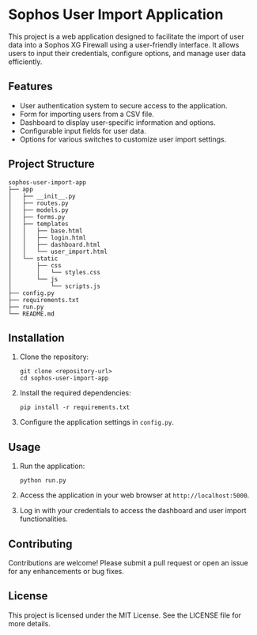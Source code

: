 # Sophos User Import Application

This project is a web application designed to facilitate the import of user data into a Sophos XG Firewall using a user-friendly interface. It allows users to input their credentials, configure options, and manage user data efficiently.

## Features

- User authentication system to secure access to the application.
- Form for importing users from a CSV file.
- Dashboard to display user-specific information and options.
- Configurable input fields for user data.
- Options for various switches to customize user import settings.

## Project Structure

```
sophos-user-import-app
├── app
│   ├── __init__.py
│   ├── routes.py
│   ├── models.py
│   ├── forms.py
│   ├── templates
│   │   ├── base.html
│   │   ├── login.html
│   │   ├── dashboard.html
│   │   └── user_import.html
│   └── static
│       ├── css
│       │   └── styles.css
│       └── js
│           └── scripts.js
├── config.py
├── requirements.txt
├── run.py
└── README.md
```

## Installation

1. Clone the repository:
   ```
   git clone <repository-url>
   cd sophos-user-import-app
   ```

2. Install the required dependencies:
   ```
   pip install -r requirements.txt
   ```

3. Configure the application settings in `config.py`.

## Usage

1. Run the application:
   ```
   python run.py
   ```

2. Access the application in your web browser at `http://localhost:5000`.

3. Log in with your credentials to access the dashboard and user import functionalities.

## Contributing

Contributions are welcome! Please submit a pull request or open an issue for any enhancements or bug fixes.

## License

This project is licensed under the MIT License. See the LICENSE file for more details.